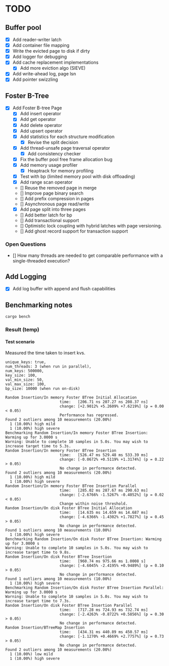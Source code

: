 # TODO

## Buffer pool

* [x] Add reader-writer latch
* [x] Add container file mapping
* [x] Write the evicted page to disk if dirty
* [x] Add logger for debugging
* [x] Add cache replacement implementations
  * [x] Add more eviction algo (SIEVE)
* [x] Add write-ahead log, page lsn
* [x] Add pointer swizzling

## Foster B-Tree

* [x] Add Foster B-tree Page
  * [x] Add insert operator
  * [x] Add get operator
  * [x] Add delete operator
  * [x] Add upsert operator
  * [x] Add statistics for each structure modification
    * [x] Revise the split decision
  * [x] Add thread-unsafe page traversal operator
    * [x] Add consistency checker
  * [x] Fix the buffer pool free frame allocation bug
  * [x] Add memory usage profiler
    * [x] Heaptrack for memory profiling
  * [x] Test with bp (limited memory pool with disk offloading)
  * [x] Add range scan operator
  * [] Reuse the removed page in merge
  * [] Improve page binary search
  * [] Add prefix compression in pages
  * [] Asynchronous page read/write
  * [x] Add page split into three pages
  * [] Add better latch for bp
  * [] Add transactional support
  * [] Optimistic lock coupling with hybrid latches with page versioning.
  * [] Add ghost record support for transaction support

### Open Questions

* [] How many threads are needed to get comparable performance with a single-threaded execution?

## Add Logging

* [x] Add log buffer with append and flush capabilities



## Benchmarking notes

```sh
cargo bench
```

### Result (temp)

#### Test scenario

Measured the time taken to insert kvs.

```text
unique_keys: true,
num_threads: 3 (when run in parallel),
num_keys: 500000,
key_size: 100,
val_min_size: 50,
val_max_size: 100,
bp_size: 10000 (when run on-disk)
```

```text
Random Insertion/In memory Foster BTree Initial Allocation
                        time:   [206.71 ns 207.27 ns 208.37 ns]
                        change: [+2.9012% +5.2609% +7.6219%] (p = 0.00 < 0.05)
                        Performance has regressed.
Found 2 outliers among 10 measurements (20.00%)
  1 (10.00%) high mild
  1 (10.00%) high severe
Benchmarking Random Insertion/In memory Foster BTree Insertion: Warming up for 3.0000 s
Warning: Unable to complete 10 samples in 5.0s. You may wish to increase target time to 5.3s.
Random Insertion/In memory Foster BTree Insertion
                        time:   [526.47 ms 529.48 ms 533.39 ms]
                        change: [-0.0672% +0.5119% +1.3174%] (p = 0.22 > 0.05)
                        No change in performance detected.
Found 2 outliers among 10 measurements (20.00%)
  1 (10.00%) high mild
  1 (10.00%) high severe
Random Insertion/In memory Foster BTree Insertion Parallel
                        time:   [285.02 ms 287.67 ms 290.63 ms]
                        change: [-2.6766% -1.5267% -0.4052%] (p = 0.02 < 0.05)
                        Change within noise threshold.
Random Insertion/On disk Foster BTree Initial Allocation
                        time:   [14.635 ms 14.659 ms 14.687 ms]
                        change: [-4.6366% -1.4302% +1.7827%] (p = 0.45 > 0.05)
                        No change in performance detected.
Found 1 outliers among 10 measurements (10.00%)
  1 (10.00%) high severe
Benchmarking Random Insertion/On disk Foster BTree Insertion: Warming up for 3.0000 s
Warning: Unable to complete 10 samples in 5.0s. You may wish to increase target time to 9.8s.
Random Insertion/On disk Foster BTree Insertion
                        time:   [960.74 ms 975.66 ms 1.0008 s]
                        change: [-4.6045% -2.4195% +0.9489%] (p = 0.10 > 0.05)
                        No change in performance detected.
Found 1 outliers among 10 measurements (10.00%)
  1 (10.00%) high severe
Benchmarking Random Insertion/On disk Foster BTree Insertion Parallel: Warming up for 3.0000 s
Warning: Unable to complete 10 samples in 5.0s. You may wish to increase target time to 7.3s.
Random Insertion/On disk Foster BTree Insertion Parallel
                        time:   [717.28 ms 724.93 ms 732.74 ms]
                        change: [-2.4263% -0.8722% +0.5856%] (p = 0.30 > 0.05)
                        No change in performance detected.
Random Insertion/BTreeMap Insertion
                        time:   [434.31 ms 440.89 ms 450.57 ms]
                        change: [-1.1270% +0.4669% +2.7757%] (p = 0.73 > 0.05)
                        No change in performance detected.
Found 2 outliers among 10 measurements (20.00%)
  1 (10.00%) low mild
  1 (10.00%) high severe
```
